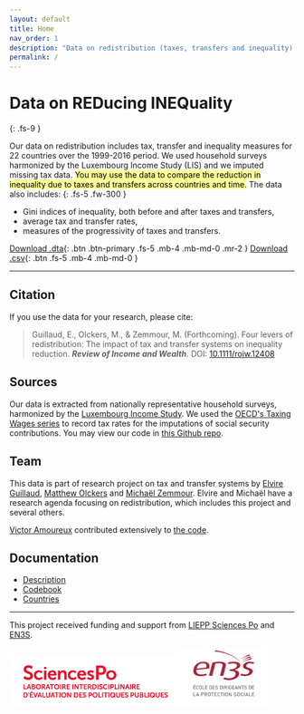 ```yaml
---
layout: default
title: Home
nav_order: 1
description: "Data on redistribution (taxes, transfers and inequality) for social science researchers."
permalink: /
---
```


# Data on REDucing INEQuality
{: .fs-9 }



Our data on redistribution includes tax, transfer and inequality measures for 22 countries over the 1999-2016 period. We used household surveys harmonized by the Luxembourg Income Study (LIS) and we imputed missing tax data. <mark style="background-color: #FFFF98">You may use the data to compare the reduction in inequality due to taxes and transfers across countries and time.</mark> The data also includes:
{: .fs-5 .fw-300 }
- Gini indices of inequality, both before and after taxes and transfers,
- average tax and transfer rates,
- measures of the progressivity of taxes and transfers.

[Download .dta](public_data/redistribution_data.dta){: .btn .btn-primary .fs-5 .mb-4 .mb-md-0 .mr-2 } [Download .csv](public_data/redistribution_data.csv){: .btn .fs-5 .mb-4 .mb-md-0 }

---

<canvas id="Chart1"></canvas>
<script src="https://cdn.jsdelivr.net/npm/chart.js@2.8.0"></script>
<script>
var ctx = document.getElementById('Chart1').getContext('2d');
var Chart1 = new Chart(ctx, {
    type: 'bar',
    data: {
        labels: ['Israel','United States','Estonia','Spain','Greece','Australia','United Kingdom','Canada','Italy','Ireland','Germany','France','Austria','Luxembourg','Slovak Republic','Netherlands','Czech Republic','Finland','Denmark','Iceland','Norway','Sweden'],
        datasets: [{
                    label: 'Inequality after taxes and transfers',
                    data:[0.3928,0.3880,0.3597,0.3460,0.3453,0.3373,0.3351,0.3225,0.3225,0.3056,0.3000,0.2935,0.2861,0.2816,0.2721,0.2687,0.2665,0.2640,0.2573,0.2545,0.2500,0.2437],
                    hoverBackgroundColor:'rgba(153, 0, 0, 0.4)',
                    hoverBorderColor:'rgba(153, 0, 0, 1)',
                    borderWidth: 1},
                    {label: 'Reduction in inequality due to redistribution',
                    data:[0.0797,0.0678,0.0704,0.0745,0.0576,0.0876,0.1336,0.0794,0.0760,0.1579,0.1012,0.1146,0.0856,0.0786,0.0587,0.0935,0.0841,0.1093,0.0936,0.0776,0.0850,0.1186],
                    backgroundColor:'rgba(189, 189, 189, 0.1)',
                    borderColor:'rgba(189, 189, 189, 1)',
                    hoverBackgroundColor:'rgba(255, 99, 132, 0.2)',
                    hoverBorderColor:'rgba(255, 99, 132, 1)',
                    borderWidth: 1}]
    },
    options: {
        scales: {
            minBarLength: 100,
            xAxes: [{
              stacked: true
              }],
            yAxes: [{
                ticks: {
                    beginAtZero: true
                },
                stacked: true
            }]
        }
    }
});
</script>

## Citation

If you use the data for your research, please cite:

> Guillaud, E., Olckers, M., & Zemmour, M. (Forthcoming). Four levers of redistribution: The impact of tax and transfer systems on inequality reduction. ***Review of Income and Wealth***. DOI: [10.1111/roiw.12408
](https://rdcu.be/bgJQs)

## Sources

Our data is extracted from nationally representative household surveys, harmonized by the [Luxembourg Income Study](https://www.lisdatacenter.org). We used the [OECD's Taxing Wages series](https://www.oecd.org/tax/taxing-wages-20725124.htm) to record tax rates for the imputations of social security contributions. You may view our code in [this Github repo](https://github.com/matthewolckers/lis-tax-transfer).

## Team

This data is part of research project on tax and transfer systems by [Elvire Guillaud](https://sites.google.com/site/elvireguillaud/), [Matthew Olckers](http://www.matthewolckers.com/) and [Michaël Zemmour](https://sites.google.com/site/mzemmour/home). Elvire and Michaël have a research agenda focusing on redistribution, which includes this project and several others.

[Victor Amoureux](https://fr.linkedin.com/in/victor-amoureux-54579194) contributed extensively to [the code](https://github.com/matthewolckers/lis-tax-transfer).


## Documentation

- [Description](description.md)
- [Codebook](codebook.md)
- [Countries](countries.md)

---

This project received funding and support from [LIEPP Sciences Po](https://www.sciencespo.fr/liepp/en) and [EN3S](https://en3s.fr/en/).

<a href="https://www.sciencespo.fr/liepp/en"><img src="assets/img/liepp.png" alt="LIEPP" title="Sciences Po, Le Laboratoire Interdisciplinaire d'Evaluation des Politiques Publiques" width="300" margin-left="auto" margin-right="auto" display="block" /></a> <a href="https://en3s.fr/en/"><img src="assets/img/en3s-web.jpg" alt="EN3S" title="L'Ecole nationale supérieure de Sécurité sociale" width="150" margin-left="auto" margin-right="auto" display="block" /></a>
